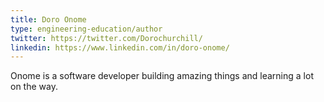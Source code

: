 ```yaml
---
title: Doro Onome
type: engineering-education/author
twitter: https://twitter.com/Dorochurchill/
linkedin: https://www.linkedin.com/in/doro-onome/
---
```

Onome is a software developer building amazing things and learning a lot on the way.
